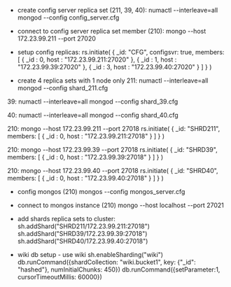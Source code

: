 
- create config server replica set  (211, 39, 40):
numactl --interleave=all mongod --config config_server.cfg


- connect to config server replica set member (210):
mongo --host 172.23.99.211 --port 27020

- setup config replicas:
rs.initiate(
  {
    _id: "CFG",
    configsvr: true,
    members: [
      { _id : 0, host : "172.23.99.211:27020" },
      { _id : 1, host : "172.23.99.39:27020" },
      { _id : 3, host : "172.23.99.40:27020" }
    ]
  }
)


- create 4 replica sets with 1 node only
211:
numactl --interleave=all mongod --config shard_211.cfg

39:
numactl --interleave=all mongod --config shard_39.cfg

40:
numactl --interleave=all mongod --config shard_40.cfg



210:
mongo --host 172.23.99.211 --port 27018
rs.initiate(
  {
    _id: "SHRD211",
    members: [
      { _id : 0, host : "172.23.99.211:27018" }
    ]
  }
)

210:
mongo --host 172.23.99.39 --port 27018
rs.initiate(
  {
    _id: "SHRD39",
    members: [
      { _id : 0, host : "172.23.99.39:27018" }
    ]
  }
)

210:
mongo --host 172.23.99.40 --port 27018
rs.initiate(
  {
    _id: "SHRD40",
    members: [
      { _id : 0, host : "172.23.99.40:27018" }
    ]
  }
)


- config mongos (210)
mongos --config mongos_server.cfg


- connect to mongos instance (210)
mongo --host localhost --port 27021

- add shards replica sets to cluster:
sh.addShard("SHRD211/172.23.99.211:27018")
sh.addShard("SHRD39/172.23.99.39:27018")
sh.addShard("SHRD40/172.23.99.40:27018")


- wiki db setup -
use wiki
sh.enableSharding("wiki")
db.runCommand({shardCollection: "wiki.bucket1", key: {"_id": "hashed"}, numInitialChunks: 450})
db.runCommand({setParameter:1, cursorTimeoutMillis: 60000})
